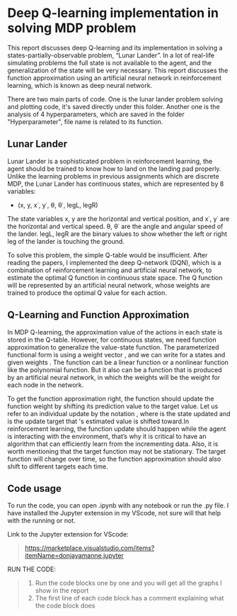 # Deep Q-learning implementation in solving MDP problem

This report discusses deep Q-learning and its implementation in solving a states-partially-observable problem, “Lunar Lander”. In a lot of real-life simulating problems the full state is not available to the agent, and the generalization of the state will be very necessary. This report discusses the function approximation using an artificial neural network in reinforcement learning, which is known as deep neural network. 


There are two main parts of code. One is the lunar lander problem solving and plotting code, it's saved directly under this folder. Another one is the analysis of 4 hyperparameters, which are saved in the folder "Hyperparameter", file name is related to its function.


## Lunar Lander

Lunar Lander is a sophisticated problem in reinforcement learning, the agent should be trained to know how to land on the landing pad properly. Unlike the learning problems in previous assignments which are discrete MDP, the Lunar Lander has continuous states, which are represented by 8 variables:

- (x, y, x˙, y˙, θ, θ˙, legL, legR)

The state variables x, y are the horizontal and vertical position, and x˙, y˙ are the horizontal and vertical speed. θ, θ˙ are the angle and angular speed of the lander. legL, legR are the binary values to show whether the left or right leg of the lander is touching the ground.

To solve this problem, the simple Q-table would be insufficient. After reading the papers, I implemented the deep Q-network (DQN), which is a combination of reinforcement learning and artificial neural network, to estimate the optimal Q function in continuous state space. The Q function will be represented by an artificial neural network, whose weights are trained to produce the optimal Q value for each action.

## Q-Learning and Function Approximation 

In MDP Q-learning, the approximation value of the actions in each state is stored in the Q-table. However, for continuous states, we need function approximation to generalize the value-state function. The parameterized functional form is using a weight vector , and we can write  for a states  and given weights . The function  can be a linear function or a nonlinear function like the polynomial function. But it also can be a function that is produced by an artificial neural network, in which the weights will be the weight for each node in the network.

To get the function approximation right, the function should update the function weight by shifting its prediction value to the target value. Let us refer to an individual update by the notation , where  is the state updated and  is the update target that 's estimated value is shifted toward.In reinforcement learning, the function update should happen while the agent is interacting with the environment, that’s why it is critical to have an algorithm that can efficiently learn from the incrementing data. Also, it is worth mentioning that the target function may not be stationary. The target function will change over time, so the function approximation should also shift to different targets each time.


## Code usage

To run the code, you can open .ipynb with any notebook or run the .py file. I have installed the Jupyter extension in my VScode, not sure will that help with the running or not.

Link to the Jupyter extension for VScode: 
>	https://marketplace.visualstudio.com/items?itemName=donjayamanne.jupyter



RUN THE CODE:
> 1. Run the code blocks one by one and you will get all the graphs I show in the report
> 2. The first line of each code block has a comment explaining what the code block does
